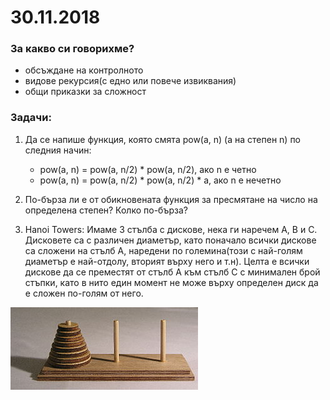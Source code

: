 # 30.11.2018

### За какво си говорихме?
* обсъждане на контролното
* видове рекурсия(с едно или повече извиквания)
* общи приказки за сложност

### Задачи:

1. Да се напише функция, която смята pow(а, n) (а на степен n) по следния начин:
    - pow(a, n) = pow(a, n/2) * pow(a, n/2), ако n е четно
    - pow(a, n) = pow(a, n/2) * pow(a, n/2) * a, ако n е нечетно

2. По-бърза ли е от обикновената функция за пресмятане на число на определена степен? Колко по-бърза?
3. Hanoi Towers: Имаме 3 стълба с дискове, нека ги наречем А, В и С. Дисковете са с различен диаметър, като поначало всички дискове са сложени на стълб А, наредени по големина(този с най-голям диаметър е най-отдолу, вторият върху него и т.н). Целта е всички дискове да се преместят от стълб А към стълб С с минимален брой стъпки, като в нито един момент не може върху определен диск да е сложен по-голям от него.

![Hanoi](images/hanoi.jpeg)